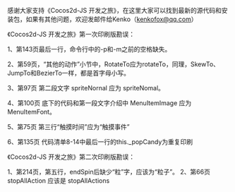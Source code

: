 ﻿感谢大家支持《Cocos2d-JS 开发之旅》，在这里大家可以找到最新的源代码和安装包，如果有其他问题，欢迎发邮件给Kenko（kenkofox@qq.com）

《Cocos2d-JS 开发之旅》第一次印刷版勘误：

1、第143页最后一行，命令行中的-p和-m之前的空格缺失。

2、第59页，“其他的动作”小节中，RotateTo应为rotateTo，同理，SkewTo、JumpTo和BezierTo一样，都是首字母小写。

3、第97页 第二段文字 spriteNornal 应为 spriteNomal。

4、第100页 底下的代码和第一段文字介绍中 MenuItemImage 应为 MenuItemFont。

5、第75页 第三行“触摸时间”应为“触摸事件”

6、第135页 代码清单8-14中最后一行的this._popCandy为重复印刷


《Cocos2d-JS 开发之旅》第二次印刷版勘误：

1、第214页，第五行，endSpin后缺少“粒”字，应该为“粒子”。
2、第66页 stopAllAction 应该是 stopAllActions
